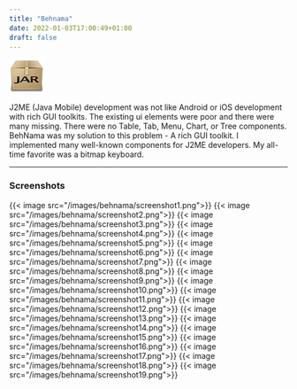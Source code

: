 ```yaml
---
title: "Behnama"
date: 2022-01-03T17:00:49+01:00
draft: false
---
```


![icon](/images/behnama/icon.png)

J2ME (Java Mobile) development was not like Android or iOS development with rich GUI toolkits. The existing ui elements were poor and there were many missing. There were no Table, Tab, Menu, Chart, or Tree components. BehNama was my solution to this problem - A rich GUI toolkit. I implemented many well-known components for J2ME developers. My all-time favorite was a bitmap keyboard.

---

### Screenshots

{{< image src="/images/behnama/screenshot1.png">}}
{{< image src="/images/behnama/screenshot2.png">}}
{{< image src="/images/behnama/screenshot3.png">}}
{{< image src="/images/behnama/screenshot4.png">}}
{{< image src="/images/behnama/screenshot5.png">}}
{{< image src="/images/behnama/screenshot6.png">}}
{{< image src="/images/behnama/screenshot7.png">}}
{{< image src="/images/behnama/screenshot8.png">}}
{{< image src="/images/behnama/screenshot9.png">}}
{{< image src="/images/behnama/screenshot10.png">}}
{{< image src="/images/behnama/screenshot11.png">}}
{{< image src="/images/behnama/screenshot12.png">}}
{{< image src="/images/behnama/screenshot13.png">}}
{{< image src="/images/behnama/screenshot14.png">}}
{{< image src="/images/behnama/screenshot15.png">}}
{{< image src="/images/behnama/screenshot16.png">}}
{{< image src="/images/behnama/screenshot17.png">}}
{{< image src="/images/behnama/screenshot18.png">}}
{{< image src="/images/behnama/screenshot19.png">}}